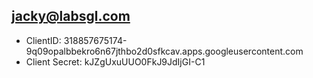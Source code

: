 jacky@labsgl.com
-------------------
- ClientID: 318857675174-9q09opalbbekro6n67jthbo2d0sfkcav.apps.googleusercontent.com
- Client Secret: kJZgUxuUUO0FkJ9JdIjGI-C1